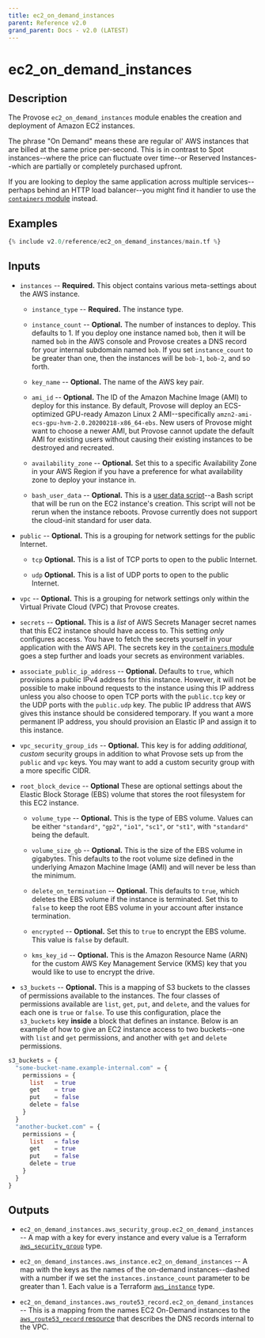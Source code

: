 ```yaml
---
title: ec2_on_demand_instances
parent: Reference v2.0
grand_parent: Docs - v2.0 (LATEST)
---
```


# ec2_on_demand_instances

## Description

The Provose `ec2_on_demand_instances` module enables the creation and deployment of Amazon EC2 instances.

The phrase "On Demand" means these are regular ol' AWS instances that are billed at the same price per-second. This is in contrast to Spot instances--where the price can fluctuate over time--or Reserved Instances--which are partially or completely purchased upfront.

If you are looking to deploy the same application across multiple services--perhaps behind an HTTP load balancer--you might find it handier to use the [`containers` module](../containers/) instead.

## Examples

```terraform
{% include v2.0/reference/ec2_on_demand_instances/main.tf %}
```

## Inputs

- `instances` -- **Required.** This object contains various meta-settings about the AWS instance.

  - `instance_type` -- **Required.** The instance type.

  - `instance_count` -- **Optional.** The number of instances to deploy. This defaults to 1. If you deploy one instance named `bob`, then it will be named `bob` in the AWS console and Provose creates a DNS record for your internal subdomain named `bob`. If you set `instance_count` to be greater than one, then the instances will be `bob-1`, `bob-2`, and so forth.

  - `key_name` -- **Optional.** The name of the AWS key pair.

  - `ami_id` -- **Optional.** The ID of the Amazon Machine Image (AMI) to deploy for this instance. By default, Provose will deploy an ECS-optimized GPU-ready Amazon Linux 2 AMI--specifically `amzn2-ami-ecs-gpu-hvm-2.0.20200218-x86_64-ebs`. New users of Provose might want to choose a newer AMI, but Provose cannot update the default AMI for existing users without causing their existing instances to be destroyed and recreated.

  - `availability_zone` -- **Optional.** Set this to a specific Availability Zone in your AWS Region if you have a preference for what availability zone to deploy your instance in.

  - `bash_user_data` -- **Optional.** This is a [user data script](https://docs.aws.amazon.com/AWSEC2/latest/UserGuide/user-data.html)--a Bash script that will be run on the EC2 instance's creation. This script will not be rerun when the instance reboots. Provose currently does not support the cloud-init standard for user data.

- `public` -- **Optional.** This is a grouping for network settings for the public Internet.

  - `tcp` **Optional.** This is a list of TCP ports to open to the public Internet.

  - `udp` **Optional.** This is a list of UDP ports to open to the public Internet.

- `vpc` -- **Optional.** This is a grouping for network settings only within the Virtual Private Cloud (VPC) that Provose creates.

- `secrets` -- **Optional.** This is a _list_ of AWS Secrets Manager secret names that this EC2 instance should have access to. This setting _only_ configures access. You have to fetch the secrets yourself in your application with the AWS API. The secrets key in the [`containers` module](../containers/) goes a step further and loads your secrets as environment variables.

- `associate_public_ip_address` -- **Optional.** Defaults to `true`, which provisions a public IPv4 address for this instance. However, it will not be possible to make inbound requests to the instance using this IP address unless you also choose to open TCP ports with the `public.tcp` key or the UDP ports with the `public.udp` key. The public IP address that AWS gives this instance should be considered temporary. If you want a more permanent IP address, you should provision an Elastic IP and assign it to this instance.

- `vpc_security_group_ids` -- **Optional.** This key is for adding _additional, custom_ security groups in addition to what Provose sets up from the `public` and `vpc` keys. You may want to add a custom security group with a more specific CIDR.

- `root_block_device` -- **Optional** These are optional settings about the Elastic Block Storage (EBS) volume that stores the root filesystem for this EC2 instance.

  - `volume_type` -- **Optional.** This is the type of EBS volume. Values can be either `"standard"`, `"gp2"`, `"io1"`, `"sc1"`, or `"st1"`, with `"standard"` being the default.

  - `volume_size_gb` -- **Optional.** This is the size of the EBS volume in gigabytes. This defaults to the root volume size defined in the underlying Amazon Machine Image (AMI) and will never be less than the minimum.

  - `delete_on_termination` -- **Optional.** This defaults to `true`, which deletes the EBS volume if the instance is terminated. Set this to `false` to keep the root EBS volume in your account after instance termination.

  - `encrypted` -- **Optional.** Set this to `true` to encrypt the EBS volume. This value is `false` by default.

  - `kms_key_id` -- **Optional.** This is the Amazon Resource Name (ARN) for the custom AWS Key Management Service (KMS) key that you would like to use to encrypt the drive.

- `s3_buckets` -- **Optional.** This is a mapping of S3 buckets to the classes of permissions available to the instances. The four classes of permissions available are `list`, `get`, `put`, and `delete`, and the values for each one is `true` or `false`. To use this configuration, place the `s3_buckets` key **inside** a block that defines an instance. Below is an example of how to give an EC2 instance access to two buckets--one with `list` and `get` permissions, and another with `get` and `delete` permissions.

```terraform
s3_buckets = {
  "some-bucket-name.example-internal.com" = {
    permissions = {
      list   = true
      get    = true
      put    = false
      delete = false
    }
  }
  "another-bucket.com" = {
    permissions = {
      list   = false
      get    = true
      put    = false
      delete = true
    }
  }
}
```

## Outputs

- `ec2_on_demand_instances.aws_security_group.ec2_on_demand_instances` -- A map with a key for every instance and every value is a Terraform [`aws_security_group`](https://www.terraform.io/docs/providers/aws/r/security_group.html) type.

- `ec2_on_demand_instances.aws_instance.ec2_on_demand_instances` -- A map with the keys as the names of the on-demand instances--dashed with a number if we set the `instances.instance_count` parameter to be greater than 1. Each value is a Terraform [`aws_instance`](https://www.terraform.io/docs/providers/aws/r/instance.html) type.

- `ec2_on_demand_instances.aws_route53_record.ec2_on_demand_instances` -- This is a mapping from the names EC2 On-Demand instances to the [`aws_route53_record` resource](https://www.terraform.io/docs/providers/aws/r/route53_record.html) that describes the DNS records internal to the VPC.
